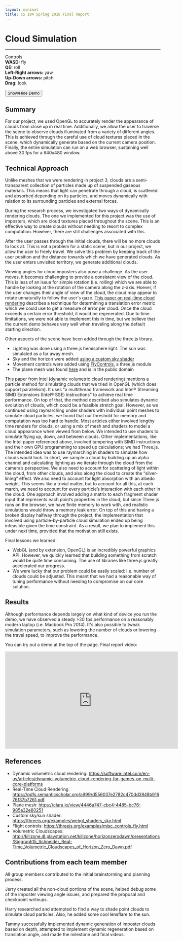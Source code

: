 ```yaml
---
layout: minimal
title: CS 184 Spring 2018 Final Report
---
```

# Cloud Simulation

---
<link rel="stylesheet" href="assets/css/main.css?version=1.3"/>

<div id="container">
<canvas id="maincanvas"></canvas>
<div class="controls_container">
<p>
Controls <br/>
<b>WASD:</b> fly<br/>
<b>QE:</b> roll<br/>
<b>Left-Right arrows:</b> yaw<br/>
<b>Up-Down arrows:</b> pitch<br/>
<b>Drag:</b> look
</p>
</div>

<div id="canvas-stats">
</div>
</div>

<button type="button" id="demo" class="btn btn-primary">Show/Hide Demo</button>

<script>
window.addEventListener("keydown", function(e) {
    // space and arrow keys
    if([32, 37, 38, 39, 40].indexOf(e.keyCode) > -1) {
        e.preventDefault();
    }
}, false);

var button = document.getElementById('demo');

button.onclick = function() {
    var div = document.getElementById('container');
    if (div.style.display !== 'none') {
        div.style.display = 'none';
    }
    else {
        div.style.display = 'block';
    }
};

var canvas = document.getElementById('maincanvas');
canvas.style.width ='100%';
canvas.style.height = '480px';
canvas.width  = canvas.offsetWidth;
canvas.height = canvas.offsetHeight;
</script>

<!-- vertex and fragment shader for point cloud -->
<script type="x-shader/x-vertex" id="v_shader">
// we need to retain the alpha values between vertex and frag
attribute vec4 aVertexPosition;

uniform mat4 uModelViewMatrix;
uniform mat4 uProjectionMatrix;

varying float alpha;

void main() {
  gl_Position = uProjectionMatrix * uModelViewMatrix * aVertexPosition;
}

</script>
<script type="x-shader/x-fragment" id="f_shader">

varying float alpha
varying vec3 color

void main() {
  gl_FragColor = vec4(color, alpha)
}
</script>

<script src="assets/js/three.min.js"></script>
<script src="assets/js/FlyControls.js"></script>
<script src="assets/js/Sky.js"></script>
<script src="assets/js/Lensflare.js"></script>
<script src="assets/js/Stats.js"></script>
<script src="assets/js/main.js?version=1.4"></script>

## Summary

For our project, we used OpenGL to accurately render the appearance of
clouds from close up in real time. Additionally, we allow the user to
traverse the scene to observe clouds illuminated from a variety of
different angles. This is achieved through the careful use of cloud textures placed in the scene, which dynamically generate based on the current camera position. Finally, the entire simulation can run on a web browser, sustaining well above 30 fps for a 640x480 window.


## Technical Approach
Unlike meshes that we were rendering in project 3, clouds are a semi-transparent collection of particles made up of suspended gaseous materials. This means that light can penetrate through a cloud, is scattered and absorbed depending on its particles, and moves dynamically with relation to its surrounding particles and external forces.

During the research process, we investigated two ways of dynamically rendering clouds. The one we implemented for this project was the use of imposters, which are cloud textures placed throughout the scene. This is an effective way to create clouds without needing to resort to complex computation. However, there are still challenges associated with this.

After the user passes through the initial clouds, there will be no more clouds to look at. This is not a problem for a static scene, but in our project, we allow the user to freely travel. We solve this problem by keeping track of the user position and the distance towards which we have generated clouds. As the user enters unvisited territory, we generate additional clouds.

Viewing angles for cloud imposters also pose a challenge. As the user moves, it becomes challenging to provide a consistent view of the cloud. This is less of an issue for simple rotation (i.e. rolling) which we are able to handle by looking at the rotation of the camera along the z-axis. Hoever, if the user changes their angle of view of the cloud, the cloud may appear to rotate unnaturally to follow the user's gaze. [This paper on real-time cloud rendering](https://pdfs.semanticscholar.org/a999/d556007e2782c470dd3948b91676f37b7261.pdf) describes a technique for determining a translation error metric which we could use to get a measure of error per cloud. Once the cloud exceeds a certain error threshold, it would be regenerated. Due to time limitations, we were not able to implement this in time, but we believe that the current demo behaves very well when traveling along the default starting direction.

Other aspects of the scene have been added through the three.js library.
* Lighting was done using a three.js hemisphere light. The sun was simulated as a far away mesh.
* Sky and the horizon were added [using a custom sky shader](https://threejs.org/examples/webgl_shaders_sky.html)
* Movement controls were added using [FlyControls](https://threejs.org/examples/misc_controls_fly.html), a three.js module
* The plane mesh was found [here](https://clara.io/view/4446a747-cbc4-4485-bc76-985a32e80251) and is in the public domain


[This paper from Intel](https://software.intel.com/en-us/articles/dynamic-volumetric-cloud-rendering-for-games-on-multi-core-platforms) (dynamic volumetric cloud rendering) mentions a particle method for simulating clouds that we tried in OpenGL (which does support parallelism). It uses "a multithread framework and Intel® Streaming SIMD Extensions (Intel® SSE) instructions" to achieve real time performance. On top of that, the method described also simulates dynamic evolution of clouds, which could be a feasible stretch goal.
However, as we continued using raymarching under shaders with individual point meshes to simulate cloud particles, we found that our threshold for memory and computation was too hard to handle. Most articles either involved lengthy time renders for clouds, or using a mix of mesh and shaders to model a cloud appearance when viewed from below. We intended to use shaders to simulate flying up, down, and between clouds. Other implementations, like the Intel paper referenced above, involved tampering with SIMD instructions and their own GPU programming to speed up calculations; we had Three.js.
The intended idea was to use raymarching in shaders to simulate how clouds would look. In short, we sample a cloud by building up an alpha channel and calculating lighting as we iterate through the cloud from the camera’s perspective. We also need to account for scattering of light within the cloud, from other clouds, and also along the cloud to create the “silver-lining” effect. We also need to account for light absorption with an albedo weight. This seems like a trivial matter, but to account for all this, at each march, we need to account for every particle’s interaction with each other in the cloud.
One approach involved adding a matrix to each fragment shader input that represents each point’s properties in the cloud, but since Three.js runs on the browser, we have finite memory to work with, and realistic simulations would throw a memory leak error. On top of this and having a broken display halfway through the project, the implementation that involved using particle-by-particle cloud simulation ended up being infeasible given the time constraint. As a result, we plan to implement this under next time, provided that the motivation still exists.

Final lessons we learned:
* WebGL (and by extension, OpenGL) is an incredibly powerful graphics API. However, we quickly learned that building something from scratch would be quite time consuming. The use of libraries like three.js greatly accelerated our progress.
* We were lucky that our problem could be easily scaled: i.e. number of clouds could be adjusted. This meant that we had a reasonable way of tuning performance without needing to compromise on our core solution.

## Results

Although performance depends largely on what kind of device you run the demo, we have observed a steady >30 fps performance on a reasonably modern laptop (i.e. Macbook Pro 2014). It's also possible to tweak simulation parameters, such as lowering the number of clouds or lowering the travel speed, to improve the performance.

You can try out a demo at the top of the page. Final report video:
<iframe width="560" height="315" src="https://www.youtube.com/embed/z8-rap6ZWTw" frameborder="0" allow="autoplay; encrypted-media" allowfullscreen></iframe>

## References

* Dynamic volumetric cloud rendering: <https://software.intel.com/en-us/articles/dynamic-volumetric-cloud-rendering-for-games-on-multi-core-platforms>
* Real-Time Cloud Rendering: <https://pdfs.semanticscholar.org/a999/d556007e2782c470dd3948b91676f37b7261.pdf>
* Plane mesh: <https://clara.io/view/4446a747-cbc4-4485-bc76-985a32e80251>
* Custom sky/sun shader: <https://threejs.org/examples/webgl_shaders_sky.html>
* Flight controls: <https://threejs.org/examples/misc_controls_fly.html>
* Volumetric Cloudscapes: <http://killzone.dl.playstation.net/killzone/horizonzerodawn/presentations/Siggraph15_Schneider_Real-Time_Volumetric_Cloudscapes_of_Horizon_Zero_Dawn.pdf>

## Contributions from each team member

All group members contributed to the initial brainstorming and planning process.

Jerry created all the non-cloud portions of the scene, helped debug some of the imposter viewing angle issues, and prepared the proposal and checkpoint writeups.

Harry researched and attempted to find a way to shade point clouds to simulate cloud particles. Also, he added some cool lensflare to the sun.

Tammy successfully implemented dynamic generation of imposter clouds based on depth, attempted to implement dynamic regeneration based on translation angle, and made the milestone and final videos.
